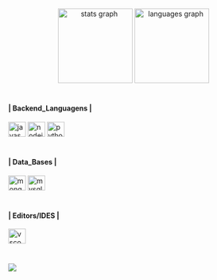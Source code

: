###

<div align="center">
  <img src="https://github-readme-stats.vercel.app/api?hide_title=true&hide_rank=true&show_icons=true&include_all_commits=true&count_private=true&disable_animations=false&theme=apprentice&locale=en&hide_border=true&username=Enriccou" height="150" alt="stats graph"  />
  <img src="https://github-readme-stats.vercel.app/api/top-langs?locale=pt-br&hide_title=true&layout=compact&card_width=320&langs_count=10&theme=apprentice&hide_border=true&username=Enriccou" height="150" alt="languages graph"  />
</div>

#

<h4 align="left">| Backend_Languagens |</h4>

<div align="left">
  <img src="https://cdn.jsdelivr.net/gh/devicons/devicon/icons/javascript/javascript-original.svg" height="30" width="35" alt="javascript logo"  />
  <img src="https://cdn.jsdelivr.net/gh/devicons/devicon/icons/nodejs/nodejs-original.svg" height="30" width="35" alt="nodejs logo"  />
  <img src="https://cdn.jsdelivr.net/gh/devicons/devicon/icons/python/python-original.svg" height="30" width="35" alt="python logo"  />
</div>

#

<h4 align="left">| Data_Bases |</h4>

<div align="left">
  <img src="https://cdn.jsdelivr.net/gh/devicons/devicon/icons/mongodb/mongodb-original.svg" height="30" width="35" alt="mongodb logo"  />
  <img src="https://cdn.jsdelivr.net/gh/devicons/devicon/icons/mysql/mysql-original.svg" height="30" width="35" alt="mysql logo"  />
</div>

#

<h4 align="left">| Editors/IDES |</h4>

<div align="left">
  <img src="https://cdn.jsdelivr.net/gh/devicons/devicon/icons/vscode/vscode-original.svg" height="30" width="35" alt="vscode logo"  />
</div>

#

<div align="left">
  <img src="https://visitor-badge.laobi.icu/badge?page_id=Enriccou.visitor-badge"  />
</div>
